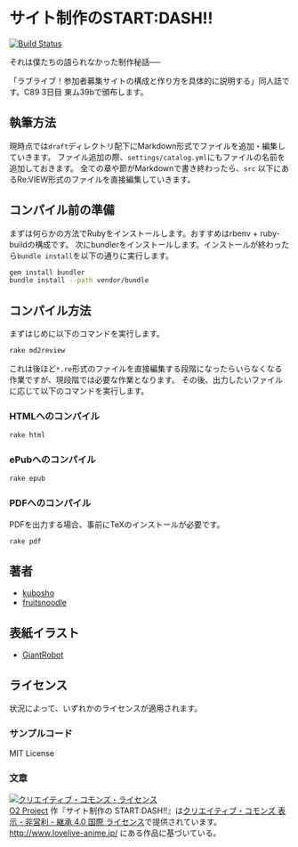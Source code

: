 サイト制作のSTART:DASH!!
===

[![Build Status](http://img.shields.io/travis/o2project/start-dash-of-site-making.svg)](https://travis-ci.org/o2project/start-dash-of-site-making)

それは僕たちの語られなかった制作秘話──

「ラブライブ！参加者募集サイトの構成と作り方を具体的に説明する」同人誌です。C89 3日目 東ム39bで頒布します。

執筆方法
---

現時点では`draft`ディレクトリ配下にMarkdown形式でファイルを追加・編集していきます。
ファイル追加の際、`settings/catalog.yml`にもファイルの名前を追加しておきます。
全ての章や節がMarkdownで書き終わったら、`src` 以下にあるRe:VIEW形式のファイルを直接編集していきます。

コンパイル前の準備
---

まずは何らかの方法でRubyをインストールします。おすすめはrbenv + ruby-buildの構成です。
次にbundlerをインストールします。インストールが終わったら`bundle install`を以下の通りに実行します。

```bash
gem install bundler
bundle install --path vendor/bundle
```

コンパイル方法
---

まずはじめに以下のコマンドを実行します。

```bash
rake md2review
```

これは後ほど`*.re`形式のファイルを直接編集する段階になったらいらなくなる作業ですが、現段階では必要な作業となります。
その後、出力したいファイルに応じて以下のコマンドを実行します。

### HTMLへのコンパイル

```bash
rake html
```

### ePubへのコンパイル

```bash
rake epub
```

### PDFへのコンパイル

PDFを出力する場合、事前にTeXのインストールが必要です。

```bash
rake pdf
```

著者
---

- [kubosho](https://github.com/kubosho)
- [fruitsnoodle](https://github.com/fruitsnoodle)

表紙イラスト
---

- [GiantRobot](http://www.pixiv.net/member.php?id=1223059)

ライセンス
---

状況によって、いずれかのライセンスが適用されます。

### サンプルコード

MIT License

### 文章

<a rel="license" href="http://creativecommons.org/licenses/by-nc-sa/4.0/"><img alt="クリエイティブ・コモンズ・ライセンス" style="border-width:0" src="https://i.creativecommons.org/l/by-nc-sa/4.0/88x31.png" /></a><br /><a xmlns:cc="http://creativecommons.org/ns#" href="https://o2p.jp" property="cc:attributionName" rel="cc:attributionURL">O2 Project</a> 作『<span xmlns:dct="http://purl.org/dc/terms/" href="http://purl.org/dc/dcmitype/Text" property="dct:title" rel="dct:type">サイト制作の START:DASH!!</span>』は<a rel="license" href="http://creativecommons.org/licenses/by-nc-sa/4.0/">クリエイティブ・コモンズ 表示 - 非営利 - 継承 4.0 国際 ライセンス</a>で提供されています。<br />
<a xmlns:dct="http://purl.org/dc/terms/" href="http://www.lovelive-anime.jp/" rel="dct:source">http://www.lovelive-anime.jp/</a> にある作品に基づいている。
